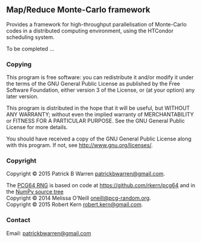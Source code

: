 ## Map/Reduce Monte-Carlo framework

Provides a framework for high-throughput parallelisation of
Monte-Carlo codes in a distributed computing environment, using the
HTCondor scheduling system.

To be completed ...

### Copying

This program is free software: you can redistribute it and/or modify
it under the terms of the GNU General Public License as published by
the Free Software Foundation, either version 3 of the License, or
(at your option) any later version.

This program is distributed in the hope that it will be useful, but
WITHOUT ANY WARRANTY; without even the implied warranty of
MERCHANTABILITY or FITNESS FOR A PARTICULAR PURPOSE.  See the GNU
General Public License for more details.

You should have received a copy of the GNU General Public License
along with this program.  If not, see
<http://www.gnu.org/licenses/>.

### Copyright

Copyright &copy; 2015 Patrick B Warren <patrickbwarren@gmail.com>.

The [PCG64 RNG](https://www.pcg-random.org/) is based on code at
https://github.com/rkern/pcg64 and in the
[NumPy source tree](https://github.com/numpy/numpy/tree/master/numpy/random)  
Copyright &copy; 2014 Melissa O'Neill <oneill@pcg-random.org>.  
Copyright &copy; 2015 Robert Kern <robert.kern@gmail.com>.

### Contact

Email: <patrickbwarren@gmail.com>

